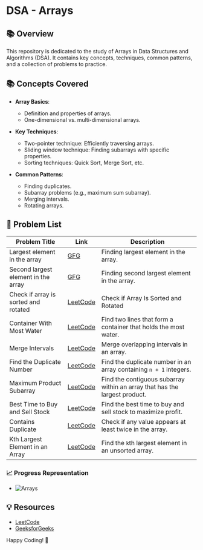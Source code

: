 # DSA - Arrays

## 📚 Overview

This repository is dedicated to the study of Arrays in Data Structures and Algorithms (DSA). It contains key concepts, techniques, common patterns, and a collection of problems to practice.

## 📚 Concepts Covered

- **Array Basics**: 
  - Definition and properties of arrays.
  - One-dimensional vs. multi-dimensional arrays.

- **Key Techniques**:
  - Two-pointer technique: Efficiently traversing arrays.
  - Sliding window technique: Finding subarrays with specific properties.
  - Sorting techniques: Quick Sort, Merge Sort, etc.

- **Common Patterns**:
  - Finding duplicates.
  - Subarray problems (e.g., maximum sum subarray).
  - Merging intervals.
  - Rotating arrays.

## 📝 Problem List

| Problem Title                                | Link                                                  | Description                                                          |
|----------------------------------------------|-------------------------------------------------------|----------------------------------------------------------------------|
| Largest element in the array                         | [GFG](https://www.geeksforgeeks.org/problems/largest-element-in-array4009/0?utm_source=youtube&utm_medium=collab_striver_ytdescription&utm_campaign=largest-element-in-array) | Finding largest element in the array.                  |
| Second largest element in the array                                 | [GFG](https://www.geeksforgeeks.org/problems/second-largest3735/1?utm_source=youtube&utm_medium=collab_striver_ytdescription&utm_campaign=second-largest) | Finding second largest element in the array.      |
| Check if array is sorted and rotated                                      | [LeetCode](https://leetcode.com/problems/check-if-array-is-sorted-and-rotated/description/) | Check if Array Is Sorted and Rotated                  |
| Container With Most Water                    | [LeetCode](https://leetcode.com/problems/container-with-most-water/) | Find two lines that form a container that holds the most water.     |
| Merge Intervals                              | [LeetCode](https://leetcode.com/problems/merge-intervals/) | Merge overlapping intervals in an array.                             |
| Find the Duplicate Number                   | [LeetCode](https://leetcode.com/problems/find-the-duplicate-number/) | Find the duplicate number in an array containing `n + 1` integers. |
| Maximum Product Subarray                     | [LeetCode](https://leetcode.com/problems/maximum-product-subarray/) | Find the contiguous subarray within an array that has the largest product. |
| Best Time to Buy and Sell Stock             | [LeetCode](https://leetcode.com/problems/best-time-to-buy-and-sell-stock/) | Find the best time to buy and sell stock to maximize profit.        |
| Contains Duplicate                           | [LeetCode](https://leetcode.com/problems/contains-duplicate/) | Check if any value appears at least twice in the array.             |
| Kth Largest Element in an Array             | [LeetCode](https://leetcode.com/problems/kth-largest-element-in-an-array/) | Find the `k`th largest element in an unsorted array.                |

### 📈 Progress Representation

- ![Arrays](https://img.shields.io/badge/Arrays-60%25-orange)

## 💡 Resources

- [LeetCode](https://leetcode.com/)
- [GeeksforGeeks](https://www.geeksforgeeks.org/)

Happy Coding! 🚀
